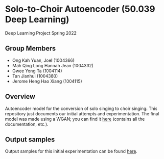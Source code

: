 # Solo-to-Choir Autoencoder (50.039 Deep Learning)
 
Deep Learning Project Spring 2022

## Group Members
- Ong Kah Yuan, Joel (1004366)
- Mah Qing Long Hannah Jean (1004332)
- Gwee Yong Ta (1004114)
- Tan Jianhui (1004380)
- Jerome Heng Hao Xiang (1004115)

## Overview
Autoencoder model for the conversion of solo singing to choir singing. This repository just documents our initial attempts and experimentation. The final model was made using a WGAN; you can find it [here](https://github.com/kraftedcheese/deepest-learning/tree/main) (contains all the documentation, etc.).

## Output samples
Output samples for this initial experimentation can be found [here](https://drive.google.com/drive/folders/12LnAslQwYVEZF2sJ9CWPF0vpjwSIj5yy?usp=sharing).
